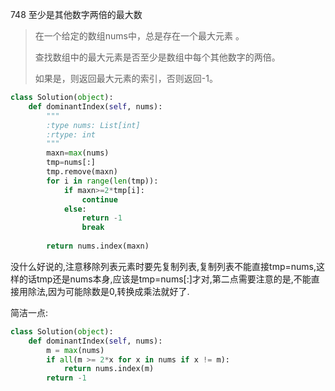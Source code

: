 748 至少是其他数字两倍的最大数

> 在一个给定的数组nums中，总是存在一个最大元素 。
>
> 查找数组中的最大元素是否至少是数组中每个其他数字的两倍。
>
> 如果是，则返回最大元素的索引，否则返回-1。
>

```python
class Solution(object):
    def dominantIndex(self, nums):
        """
        :type nums: List[int]
        :rtype: int
        """
        maxn=max(nums)
        tmp=nums[:]
        tmp.remove(maxn)
        for i in range(len(tmp)):
            if maxn>=2*tmp[i]:
                continue
            else:
                return -1
                break
                
        return nums.index(maxn)
```

没什么好说的,注意移除列表元素时要先复制列表,复制列表不能直接tmp=nums,这样的话tmp还是nums本身,应该是tmp=nums[:]才对,第二点需要注意的是,不能直接用除法,因为可能除数是0,转换成乘法就好了.

简洁一点:

```python
class Solution(object):
    def dominantIndex(self, nums):
        m = max(nums)
        if all(m >= 2*x for x in nums if x != m):
            return nums.index(m)
        return -1

```

